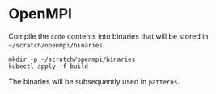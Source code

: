 # OpenMPI

Compile the `code` contents into binaries that will be stored in `~/scratch/openmpi/binaries`.

```shell
mkdir -p ~/scratch/openmpi/binaries
kubectl apply -f build
```

The binaries will be subsequently used in `patterns`.